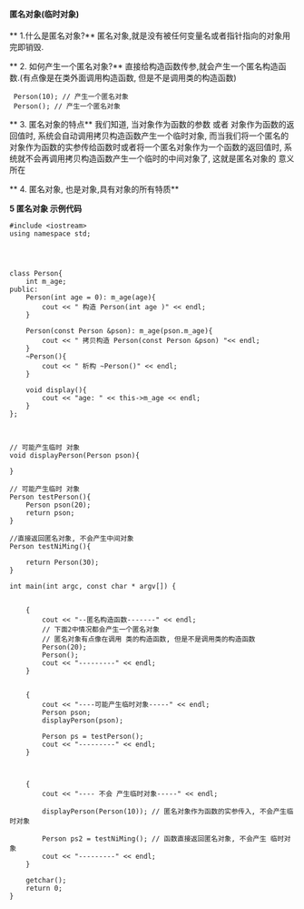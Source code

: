 #### 匿名对象(临时对象)

** 1.什么是匿名对象?**
 匿名对象,就是没有被任何变量名或者指针指向的对象用完即销毁.
 
** 2. 如何产生一个匿名对象?**
 直接给构造函数传参,就会产生一个匿名构造函数.(有点像是在类外面调用构造函数, 但是不是调用类的构造函数)
```
 Person(10); // 产生一个匿名对象
 Person(); // 产生一个匿名对象
```
 
** 3. 匿名对象的特点**
我们知道, 当对象作为函数的参数 或者 对象作为函数的返回值时, 系统会自动调用拷贝构造函数产生一个临时对象, 而当我们将一个匿名的对象作为函数的实参传给函数时或者将一个匿名对象作为一个函数的返回值时, 系统就不会再调用拷贝构造函数产生一个临时的中间对象了, 这就是匿名对象的 意义所在
 
** 4. 匿名对象, 也是对象,具有对象的所有特质**


**5 匿名对象 示例代码**

```
#include <iostream>
using namespace std;




class Person{
    int m_age;
public:
    Person(int age = 0): m_age(age){
        cout << " 构造 Person(int age )" << endl;
    }
    
    Person(const Person &pson): m_age(pson.m_age){
        cout << " 拷贝构造 Person(const Person &pson) "<< endl;
    }
    ~Person(){
        cout << " 析构 ~Person()" << endl;
    }
    
    void display(){
        cout << "age: " << this->m_age << endl;
    }
};



// 可能产生临时 对象
void displayPerson(Person pson){
    
}

// 可能产生临时 对象
Person testPerson(){
    Person pson(20);
    return pson;
}

//直接返回匿名对象, 不会产生中间对象
Person testNiMing(){
    
    return Person(30);
}

int main(int argc, const char * argv[]) {
   
    
    {
        cout << "--匿名构造函数-------" << endl;
        // 下面2中情况都会产生一个匿名对象
        // 匿名对象有点像在调用 类的构造函数, 但是不是调用类的构造函数
        Person(20);
        Person();
        cout << "---------" << endl;
    }
    
    
    {
        cout << "----可能产生临时对象-----" << endl;
        Person pson;
        displayPerson(pson);
        
        Person ps = testPerson();
        cout << "---------" << endl;
    }
   
    

    {
        cout << "---- 不会 产生临时对象-----" << endl;
        
        displayPerson(Person(10)); // 匿名对象作为函数的实参传入, 不会产生临时对象
        
        Person ps2 = testNiMing(); // 函数直接返回匿名对象, 不会产生 临时对象
        cout << "---------" << endl;
    }

    getchar();
    return 0;
}

```